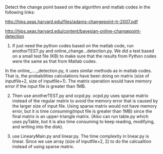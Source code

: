 Detect the change point based on the algorithm and matlab codes in the following links:

http://hips.seas.harvard.edu/files/adams-changepoint-tr-2007.pdf

http://hips.seas.harvard.edu/content/bayesian-online-changepoint-detection

1. If just need the python codes based on the matlab code, run anothorTEST.py and online_change...detection.py. We did a test based on a small test file (KB) to make sure that the results from Python codes were the same as that from Matlab codes. 

In the online_...._detection.py, it uses similar methods as in matlab codes. That is, the probabilities calculations have been doing on matrix (size of inputfile+2, size of inputfile+1). The matrix operation would have memory error if the input file is greater than 1MB. 

2. Then use anotherTEST.py and ocpd.py. ocpd.py uses sparse matrix instead of the regular matrix to avoid the memory error that is caused by the larger size of input file. Using sparse matrix would not have memory error, but it is time consuming(Input file is greater than 1MB) since the final matrix is an upper-triangle matrix.  (Also can run table.py which uses pyTable, but it is also time consuming to keep reading, modifying, and writing into the disk).

3. use LinearyMain.py and linear.py. The time complexity in linear.py is linear. Since we use array (size of inputfile+2, 2) to do the calcualtion instead of using sparse matrix. 
